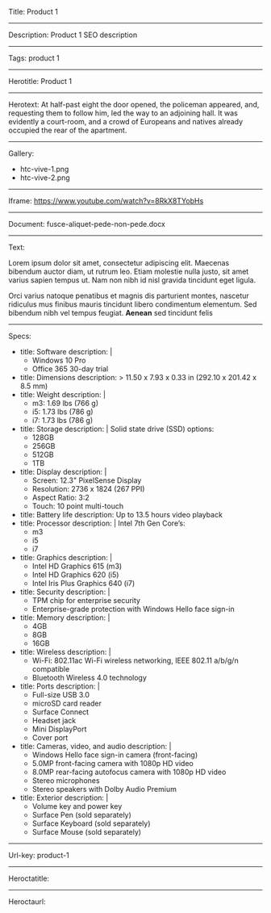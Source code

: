 Title: Product 1

----

Description: Product 1 SEO description

----

Tags: product 1

----

Herotitle: Product 1

----

Herotext: At half-past eight the door opened, the policeman appeared, and, requesting them to follow him, led the way to an adjoining hall. It was evidently a court-room, and a crowd of Europeans and natives already occupied the rear of the apartment.

----

Gallery: 

- htc-vive-1.png
- htc-vive-2.png

----

Iframe: https://www.youtube.com/watch?v=8RkX8TYobHs

----

Document: fusce-aliquet-pede-non-pede.docx

----

Text: 

Lorem ipsum dolor sit amet, consectetur adipiscing elit. Maecenas bibendum auctor diam, ut rutrum leo. Etiam molestie nulla justo, sit amet varius sapien tempus ut. Nam non nibh id nisl gravida tincidunt eget ligula.

Orci varius natoque penatibus et magnis dis parturient montes, nascetur ridiculus mus finibus mauris tincidunt libero condimentum elementum. Sed bibendum nibh vel tempus feugiat. **Aenean** sed tincidunt felis

----

Specs: 

- 
  title: Software
  description: |
    - Windows 10 Pro
    - Office 365 30-day trial
- 
  title: Dimensions
  description: >
    11.50 x 7.93 x 0.33 in (292.10 x 201.42
    x 8.5 mm)
- 
  title: Weight
  description: |
    - m3: 1.69 lbs (766 g)
    - i5: 1.73 lbs (786 g)
    - i7: 1.73 lbs (786 g)
- 
  title: Storage
  description: |
    Solid state drive (SSD) options:
    - 128GB
    - 256GB
    - 512GB
    - 1TB
- 
  title: Display
  description: |
    - Screen: 12.3" PixelSense Display
    - Resolution: 2736 x 1824 (267 PPI)
    - Aspect Ratio: 3:2
    - Touch: 10 point multi-touch
- 
  title: Battery life
  description: Up to 13.5 hours video playback
- 
  title: Processor
  description: |
    Intel 7th Gen Core’s:
    - m3
    - i5
    - i7
- 
  title: Graphics
  description: |
    - Intel HD Graphics 615 (m3)
    - Intel HD Graphics 620 (i5)
    - Intel Iris Plus Graphics 640 (i7)
- 
  title: Security
  description: |
    - TPM chip for enterprise security
    - Enterprise-grade protection with Windows Hello face sign-in
- 
  title: Memory
  description: |
    - 4GB
    - 8GB
    - 16GB
- 
  title: Wireless
  description: |
    - Wi-Fi: 802.11ac Wi-Fi wireless networking, IEEE 802.11 a/b/g/n compatible
    - Bluetooth Wireless 4.0 technology
- 
  title: Ports
  description: |
    - Full-size USB 3.0
    - microSD card reader
    - Surface Connect
    - Headset jack
    - Mini DisplayPort
    - Cover port
- 
  title: Cameras, video, and audio
  description: |
    - Windows Hello face sign-in camera (front-facing)
    - 5.0MP front-facing camera with 1080p HD video
    - 8.0MP rear-facing autofocus camera with 1080p HD video
    - Stereo microphones
    - Stereo speakers with Dolby Audio Premium
- 
  title: Exterior
  description: |
    - Volume key and power key
    - Surface Pen (sold separately)
    - Surface Keyboard (sold separately)
    - Surface Mouse (sold separately)

----

Url-key: product-1

----

Heroctatitle: 

----

Heroctaurl: 